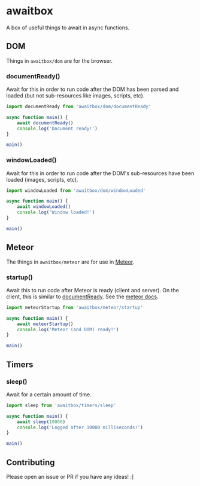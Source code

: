 awaitbox
========

A box of useful things to await in async functions.

DOM
---

Things in `awaitbox/dom` are for the browser.

### documentReady()

Await for this in order to run code after the DOM has been parsed and loaded
(but not sub-resources like images, scripts, etc).

```js
import documentReady from 'awaitbox/dom/documentReady'

async function main() {
    await documentReady()
    console.log('Document ready!')
}

main()
```

### windowLoaded()

Await for this in order to run code after the DOM's sub-resources have been
loaded (images, scripts, etc).

```js
import windowLoaded from 'awaitbox/dom/windowLoaded'

async function main() {
    await windowLoaded()
    console.log('Window loaded!')
}

main()
```

Meteor
------

The things in `awaitbox/meteor` are for use in [Meteor](http://meteor.com).

### startup()

Await this to run code after Meteor is ready (client and server). On the
client, this is similar to [documentReady](#documentready). See the [meteor
docs](http://docs.meteor.com/#/full/meteor_startup).

```js
import meteorStartup from 'awaitbox/meteor/startup'

async function main() {
    await meteorStartup()
    console.log('Meteor (and DOM) ready!')
}

main()
```

Timers
------

### sleep()

Await for a certain amount of time.

```js
import sleep from 'awaitbox/timers/sleep'

async function main() {
    await sleep(10000)
    console.log('Logged after 10000 milliseconds!')
}

main()
```

Contributing
------------

Please open an issue or PR if you have any ideas! :]
